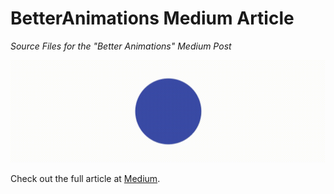 # BetterAnimations Medium Article
*Source Files for the "Better Animations" Medium Post*

![Smooth Animation](/Assets/gifs/easeInOut.gif)

Check out the full article at [Medium](https://medium.com/@joncardasis/better-ios-animations-with-catransaction-72a7425673a6).
